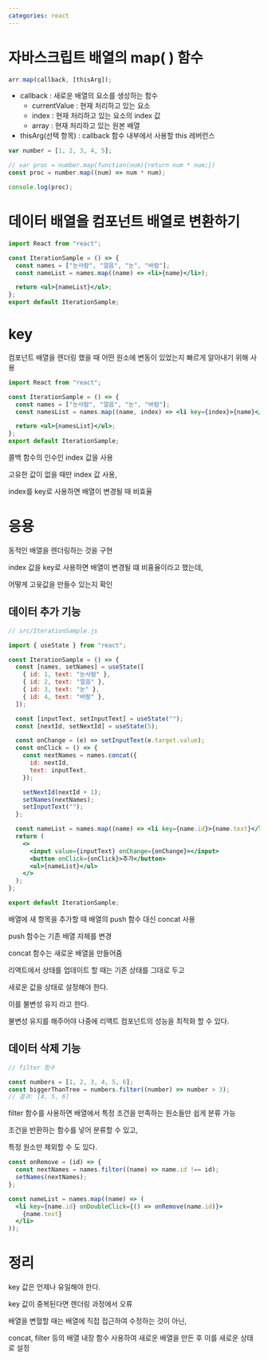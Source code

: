 ```yaml
---
categories: react
---
```


# 자바스크립트 배열의 map( ) 함수

```jsx
arr.map(callback, [thisArg]);
```

- callback : 새로운 배열의 요소를 생성하는 함수
  - currentValue : 현재 처리하고 있는 요소
  - index : 현재 처리하고 있는 요소의 index 값
  - array : 현재 처리하고 있는 원본 배열
- thisArg(선택 항목) : callback 함수 내부에서 사용할 this 레버런스

```jsx
var number = [1, 2, 3, 4, 5];

// var proc = number.map(function(num){return num * num;})
const proc = number.map((num) => num * num);

console.log(proc);
```

# 데이터 배열을 컴포넌트 배열로 변환하기

```jsx
import React from "react";

const IterationSample = () => {
  const names = ["눈사람", "얼음", "눈", "바람"];
  const nameList = names.map((name) => <li>{name}</li>);

  return <ul>{nameList}</ul>;
};
export default IterationSample;
```

# key

컴포넌트 배열을 렌더링 했을 때 어떤 원소에 변동이 있었는지 빠르게 알아내기 위해 사용

```jsx
import React from "react";

const IterationSample = () => {
  const names = ["눈사람", "얼음", "눈", "바람"];
  const namesList = names.map((name, index) => <li key={index}>{name}</li>);

  return <ul>{namesList}</ul>;
};
export default IterationSample;
```

콜백 함수의 인수인 index 값을 사용

고유한 값이 없을 때만 index 값 사용,

index를 key로 사용하면 배열이 변경될 때 비효율

# 응용

동적인 배열을 렌더링하는 것을 구현

index 값을 key로 사용하면 배열이 변경될 떄 비횽율이라고 했는데,

어떻게 고윳값을 만들수 있는지 확인

## 데이터 추가 기능

```jsx
// src/IterationSample.js

import { useState } from "react";

const IterationSample = () => {
  const [names, setNames] = useState([
    { id: 1, text: "눈사람" },
    { id: 2, text: "얼음" },
    { id: 3, text: "눈" },
    { id: 4, text: "바람" },
  ]);

  const [inputText, setInputText] = useState("");
  const [nextId, setNextId] = useState(5);

  const onChange = (e) => setInputText(e.target.value);
  const onClick = () => {
    const nextNames = names.concat({
      id: nextId,
      text: inputText,
    });

    setNextId(nextId + 1);
    setNames(nextNames);
    setInputText("");
  };

  const nameList = names.map((name) => <li key={name.id}>{name.text}</li>);
  return (
    <>
      <input value={inputText} onChange={onChange}></input>
      <button onClick={onClick}>추가</button>
      <ul>{nameList}</ul>
    </>
  );
};

export default IterationSample;
```

배열에 새 항목을 추가할 때 배열의 push 함수 대신 concat 사용

push 함수는 기존 배열 자체를 변경

concat 함수는 새로운 배열을 만들어줌

리액트에서 상태를 업데이트 할 때는 기존 상태를 그대로 두고

새로운 값을 상태로 설정해야 한다.

이를 불변성 유지 라고 한다.

불변성 유지를 해주어야 나중에 리액트 컴포넌트의 성능을 최적화 할 수 있다.

## 데이터 삭제 기능

```jsx
// filter 함수

const numbers = [1, 2, 3, 4, 5, 6];
const biggerThanTree = numbers.filter((number) => number > 3);
// 결과: [4, 5, 6]
```

filter 함수를 사용하면 배열에서 특정 조건을 만족하는 원소들만 쉽게 분류 가능

조건을 반환하는 함수를 넣어 분류할 수 있고,

특정 원소만 제외할 수 도 있다.

```jsx
const onRemove = (id) => {
  const nextNames = names.filter((name) => name.id !== id);
  setNames(nextNames);
};

const nameList = names.map((name) => (
  <li key={name.id} onDoubleClick={() => onRemove(name.id)}>
    {name.text}
  </li>
));
```

# 정리

key 값은 언제나 유일해야 한다.

key 값이 중복된다면 렌더링 과정에서 오류

배열을 변혈할 때는 배열에 직접 접근하여 수정하는 것이 아닌,

concat, filter 등의 배열 내장 함수 사용하여 새로운 배열을 만든 후 이를 새로운 상태로 설정
